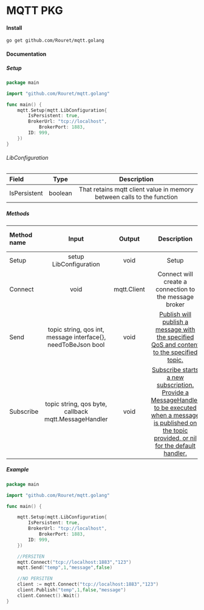 # MQTT PKG 


#### Install
`go get github.com/Rouret/mqtt.golang`

#### Documentation 

##### Setup

```go
package main

import "github.com/Rouret/mqtt.golang"

func main() {
	mqtt.Setup(mqtt.LibConfiguration{
		IsPersistent: true,
		BrokerUrl: "tcp://localhost",
    		BrokerPort: 1883,
		ID: 999,
	})
}
```

###### LibConfiguration

| Field | Type  | Description          
| :--------------- |:---------------:| :---------------:|
| IsPersistent  | boolean | That retains mqtt client value in memory between calls to the function          
          
##### Methods


| Method name | Input  | Output | Description | Need to be persistent          
| :--------------- |:---------------:| :---------------:| :---------------:| :---------------:|
| Setup  | setup LibConfiguration | void | Setup | 
| Connect  | void | mqtt.Client | Connect will create a connection to the message broker | 
| Send  | topic string, qos int, message interface{}, needToBeJson bool | void | [Publish will publish a message with the specified QoS and content to the specified topic.](https://github.com/eclipse/paho.mqtt.golang/blob/master/client.go) | X 
| Subscribe  | topic string, qos byte, callback mqtt.MessageHandler | void | [Subscribe starts a new subscription. Provide a MessageHandler to be executed when a message is published on the topic provided, or nil for the default handler.](https://github.com/eclipse/paho.mqtt.golang/blob/master/client.go) | X  

##### Example

```go
package main

import "github.com/Rouret/mqtt.golang"

func main() {

	mqtt.Setup(mqtt.LibConfiguration{
		IsPersistent: true,
		BrokerUrl: "tcp://localhost",
    		BrokerPort: 1883,
		ID: 999,
	})

	//PERSITEN
	mqtt.Connect("tcp://localhost:1883","123")
	mqtt.Send("temp",1,"message",false)

	//NO PERSITEN
	client := mqtt.Connect("tcp://localhost:1883","123")
	client.Publish("temp",1,false,"message")
	client.Connect().Wait()
}
```
